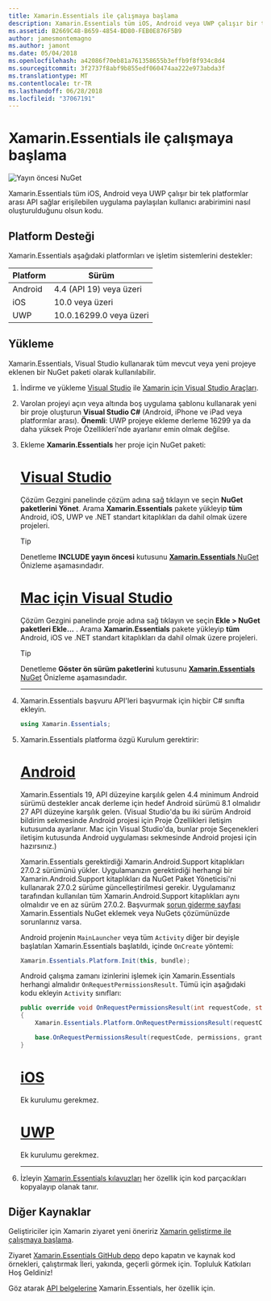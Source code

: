 ```yaml
---
title: Xamarin.Essentials ile çalışmaya başlama
description: Xamarin.Essentials tüm iOS, Android veya UWP çalışır bir tek platformlar arası API sağlar erişilebilen uygulama paylaşılan kullanıcı arabirimini nasıl oluşturulduğunu olsun kodu.
ms.assetid: B2669C48-B659-4854-BD80-FEB0E876F5B9
author: jamesmontemagno
ms.author: jamont
ms.date: 05/04/2018
ms.openlocfilehash: a42086f70eb81a761358655b3effb9f8f934c8d4
ms.sourcegitcommit: 3f2737f8abf9b855edf060474aa222e973abda3f
ms.translationtype: MT
ms.contentlocale: tr-TR
ms.lasthandoff: 06/28/2018
ms.locfileid: "37067191"
---
```

# <a name="get-started-with-xamarinessentials"></a>Xamarin.Essentials ile çalışmaya başlama

![Yayın öncesi NuGet](~/media/shared/pre-release.png)

Xamarin.Essentials tüm iOS, Android veya UWP çalışır bir tek platformlar arası API sağlar erişilebilen uygulama paylaşılan kullanıcı arabirimini nasıl oluşturulduğunu olsun kodu.

## <a name="platform-support"></a>Platform Desteği

Xamarin.Essentials aşağıdaki platformları ve işletim sistemlerini destekler:

| Platform | Sürüm |
| --- | --- |
| Android | 4.4 (API 19) veya üzeri |
| iOS |10.0 veya üzeri |
| UWP | 10.0.16299.0 veya üzeri |

## <a name="installation"></a>Yükleme

Xamarin.Essentials, Visual Studio kullanarak tüm mevcut veya yeni projeye eklenen bir NuGet paketi olarak kullanılabilir.

1. İndirme ve yükleme [Visual Studio](http://visualstudio.com) ile [Xamarin için Visual Studio Araçları](~/cross-platform/get-started/installation/index.md).

2. Varolan projeyi açın veya altında boş uygulama şablonu kullanarak yeni bir proje oluşturun **Visual Studio C#** (Android, iPhone ve iPad veya platformlar arası). **Önemli**: UWP projeye ekleme derleme 16299 ya da daha yüksek Proje Özellikleri'nde ayarlanır emin olmak değilse.

3. Ekleme **Xamarin.Essentials** her proje için NuGet paketi:

    # <a name="visual-studiotabwindows"></a>[Visual Studio](#tab/windows)

    Çözüm Gezgini panelinde çözüm adına sağ tıklayın ve seçin **NuGet paketlerini Yönet**. Arama **Xamarin.Essentials** pakete yükleyip **tüm** Android, iOS, UWP ve .NET standart kitaplıkları da dahil olmak üzere projeleri.

    > [!TIP]
    > Denetleme **INCLUDE yayın öncesi** kutusunu [ **Xamarin.Essentials** NuGet](https://www.nuget.org/packages/Xamarin.Essentials) Önizleme aşamasındadır.

    # <a name="visual-studio-for-mactabmacos"></a>[Mac için Visual Studio](#tab/macos)

    Çözüm Gezgini panelinde proje adına sağ tıklayın ve seçin **Ekle > NuGet paketleri Ekle...** . Arama **Xamarin.Essentials** pakete yükleyip **tüm** Android, iOS ve .NET standart kitaplıkları da dahil olmak üzere projeleri.

    > [!TIP]
    > Denetleme **Göster ön sürüm paketlerini** kutusunu [ **Xamarin.Essentials** NuGet](https://www.nuget.org/packages/Xamarin.Essentials) Önizleme aşamasındadır.

    -----

4. Xamarin.Essentials başvuru API'leri başvurmak için hiçbir C# sınıfta ekleyin.

    ```csharp
    using Xamarin.Essentials;
    ```

5. Xamarin.Essentials platforma özgü Kurulum gerektirir:

    # <a name="androidtabandroid"></a>[Android](#tab/android)

    Xamarin.Essentials 19, API düzeyine karşılık gelen 4.4 minimum Android sürümü destekler ancak derleme için hedef Android sürümü 8.1 olmalıdır 27 API düzeyine karşılık gelen. (Visual Studio'da bu iki sürüm Android bildirim sekmesinde Android projesi için Proje Özellikleri iletişim kutusunda ayarlanır. Mac için Visual Studio'da, bunlar proje Seçenekleri iletişim kutusunda Android uygulaması sekmesinde Android projesi için hazırsınız.) 
    
    Xamarin.Essentials gerektirdiği Xamarin.Android.Support kitaplıkları 27.0.2 sürümünü yükler. Uygulamanızın gerektirdiği herhangi bir Xamarin.Android.Support kitaplıkları da NuGet Paket Yöneticisi'ni kullanarak 27.0.2 sürüme güncelleştirilmesi gerekir. Uygulamanız tarafından kullanılan tüm Xamarin.Android.Support kitaplıkları aynı olmalıdır ve en az sürüm 27.0.2. Başvurmak [sorun giderme sayfası](troubleshooting.md) Xamarin.Essentials NuGet eklemek veya NuGets çözümünüzde sorunlarınız varsa.

    Android projenin `MainLauncher` veya tüm `Activity` diğer bir deyişle başlatılan Xamarin.Essentials başlatıldı, içinde `OnCreate` yöntemi:

    ```csharp
    Xamarin.Essentials.Platform.Init(this, bundle);
    ```

    Android çalışma zamanı izinlerini işlemek için Xamarin.Essentials herhangi almalıdır `OnRequestPermissionsResult`. Tümü için aşağıdaki kodu ekleyin `Activity` sınıfları:

    ```csharp
    public override void OnRequestPermissionsResult(int requestCode, string[] permissions, [GeneratedEnum] Android.Content.PM.Permission[] grantResults)
    {
        Xamarin.Essentials.Platform.OnRequestPermissionsResult(requestCode, permissions, grantResults);

        base.OnRequestPermissionsResult(requestCode, permissions, grantResults);
    }
    ```

    # <a name="iostabios"></a>[iOS](#tab/ios)

    Ek kurulumu gerekmez.

    # <a name="uwptabuwp"></a>[UWP](#tab/uwp)

    Ek kurulumu gerekmez.

    -----

6. İzleyin [Xamarin.Essentials kılavuzları](index.md) her özellik için kod parçacıkları kopyalayıp olanak tanır.

## <a name="other-resources"></a>Diğer Kaynaklar

Geliştiriciler için Xamarin ziyaret yeni öneririz [Xamarin geliştirme ile çalışmaya başlama](~/cross-platform/getting-started/index.md).

Ziyaret [Xamarin.Essentials GitHub depo](http://github.com/xamarin/Essentials) depo kapatın ve kaynak kod örnekleri, çalıştırmak İleri, yakında, geçerli görmek için. Topluluk Katkıları Hoş Geldiniz!

Göz atarak [API belgelerine](xref:Xamarin.Essentials) Xamarin.Essentials, her özellik için.
